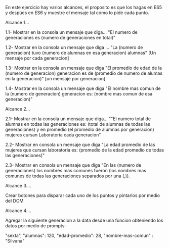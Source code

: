 En este ejercicio hay varios alcances, el proposito es que los hagas en ES5 y despúes en ES6 y muestre el mensaje tal como lo pide cada punto.



Alcance 1...

1.1- Mostrar en la consola un mensaje que diga... "El numero de generaciones es (numero de generaciones en total)"

1.2- Mostrar en la consola un mensaje que diga ... "La (numero de generacion) tuvo (numero de alumnas en esa generacion) alumnas" [Un mensaje por cada generacion]

1.3- Mostrar en la consola un mensaje que diga "El promedio de edad de la (numero de generacion) generacion es de (promedio de numero de alumas en la generacion)" [un mensaje por generacion]

1.4- Mostrar en la consola un mensaje que diga "El nombre mas comun de la (numero de generacion) generacion es: (nombre mas comun de esa generacion)"


Alcance 2... 

2.1- Mostrar en la consola un mensaje que diga... ""El numero total de alumnas en todas las generaciones es: (total de alumnas de todas las generaciones) y en promedio (el promedio de alumnas por generacion) mujeres  cursan Laboratoria cada generacion"

2.2- Mostrar en consola un mensaje que diga "La edad promedio de las mujeres que cursan laboratoria es:  (promedio de la edad promedio de todas las generaciones)"

2.3- Mostrar en consola un mensaje que diga "En las (numero de generaciones) los nombres mas comunes fueron (los nombres mas comunes de todas las generaciones separados por una (,)).

Alcance 3....

Crear botones para disparar cada uno de los puntos y pintarlos por medio del DOM 

Alcance 4....

Agregar la siguiente generacion a la data desde una funcion obteniendo los datos por medio de prompts: 

 "sexta", "alumnas": 120, "edad-promedio": 28, "nombre-mas-comun" : "Silvana"